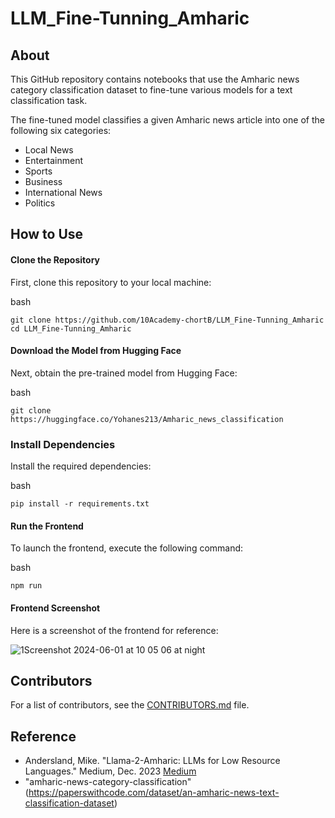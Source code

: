 # LLM_Fine-Tunning_Amharic

## About

This GitHub repository contains notebooks that use the Amharic news category classification dataset to fine-tune various models for a text classification task. 

The fine-tuned model classifies a given Amharic news article into one of the following six categories:

* Local News
* Entertainment
* Sports
* Business
* International News
* Politics

## How to Use

#### Clone the Repository
First, clone this repository to your local machine:

bash
```
git clone https://github.com/10Academy-chortB/LLM_Fine-Tunning_Amharic
cd LLM_Fine-Tunning_Amharic
```
#### Download the Model from Hugging Face
Next, obtain the pre-trained model from Hugging Face:

bash
```
git clone https://huggingface.co/Yohanes213/Amharic_news_classification
```

### Install Dependencies
Install the required dependencies:

bash
```
pip install -r requirements.txt
```

#### Run the Frontend
To launch the frontend, execute the following command:

bash
```
npm run
```

#### Frontend Screenshot
Here is a screenshot of the frontend for reference:

![1Screenshot 2024-06-01 at 10 05 06 at night](https://github.com/user-attachments/assets/9d9070c7-4ebe-4612-be8f-392aaf63a6ec)



## Contributors

For a list of contributors, see the [CONTRIBUTORS.md](CONTRIBUTORS.md) file.


## Reference

* Andersland, Mike. "Llama-2-Amharic: LLMs for Low Resource Languages." Medium, Dec. 2023 [Medium](https://medium.com/@mikeandersland/llama-2-amharic-llms-for-low-resource-languages-a7182df4f491)
* "amharic-news-category-classification"(https://paperswithcode.com/dataset/an-amharic-news-text-classification-dataset)
